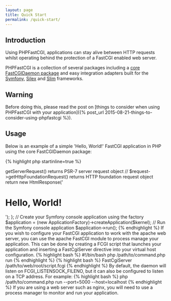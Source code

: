```yaml
---
layout: page
title: Quick Start
permalink: /quick-start/
---
```


## Introduction

Using PHPFastCGI, applications can stay alive between HTTP requests whilst operating behind the protection of a FastCGI enabled web server.

PHPFastCGI is a collection of several packages including a [core FastCGIDaemon package](http://github.com/PHPFastCGI/FastCGIDaemon) and easy integration adapters built for the [Symfony](http://github.com/PHPFastCGI/SpeedfonyBundle), [Silex](http://github.com/PHPFastCGI/SilexAdapter) and [Slim](http://github.com/PHPFastCGI/SlimAdapter) frameworks.

## Warning

Before doing this, please read the post on [things to consider when using PHPFastCGI with your application]({% post_url 2015-08-21-things-to-consider-using-phpfastcgi %}).

## Usage

Below is an example of a simple 'Hello, World!' FastCGI application in PHP using the core FastCGIDaemon package:

{% highlight php startinline=true %}
<?php // command.php

// Include the composer autoloader
require_once dirname(__FILE__) . '/../vendor/autoload.php';

use PHPFastCGI\FastCGIDaemon\ApplicationFactory;
use PHPFastCGI\FastCGIDaemon\Http\RequestInterface;
use Zend\Diactoros\Response\HtmlResponse;

// A simple kernel. This is the core of your application
$kernel = function (RequestInterface $request) {
    // $request->getServerRequest()         returns PSR-7 server request object
    // $request->getHttpFoundationRequest() returns HTTP foundation request object
    return new HtmlResponse('<h1>Hello, World!</h1>');
};

// Create your Symfony console application using the factory
$application = (new ApplicationFactory)->createApplication($kernel);

// Run the Symfony console application
$application->run();
{% endhighlight %}

If you wish to configure your FastCGI application to work with the apache web server, you can use the apache FastCGI module to process manage your application.

This can be done by creating a FCGI script that launches your application and inserting a FastCgiServer directive into your virtual host configuration.

{% highlight bash %}
#!/bin/bash
php /path/to/command.php run
{% endhighlight %}

{% highlight bash %}
FastCgiServer /path/to/web/root/script.fcgi
{% endhighlight %}

By default, the daemon will listen on FCGI_LISTENSOCK_FILENO, but it can also be configured to listen on a TCP address. For example:

{% highlight bash %}
php /path/to/command.php run --port=5000 --host=localhost
{% endhighlight %}

If you are using a web server such as nginx, you will need to use a process manager to monitor and run your application.
